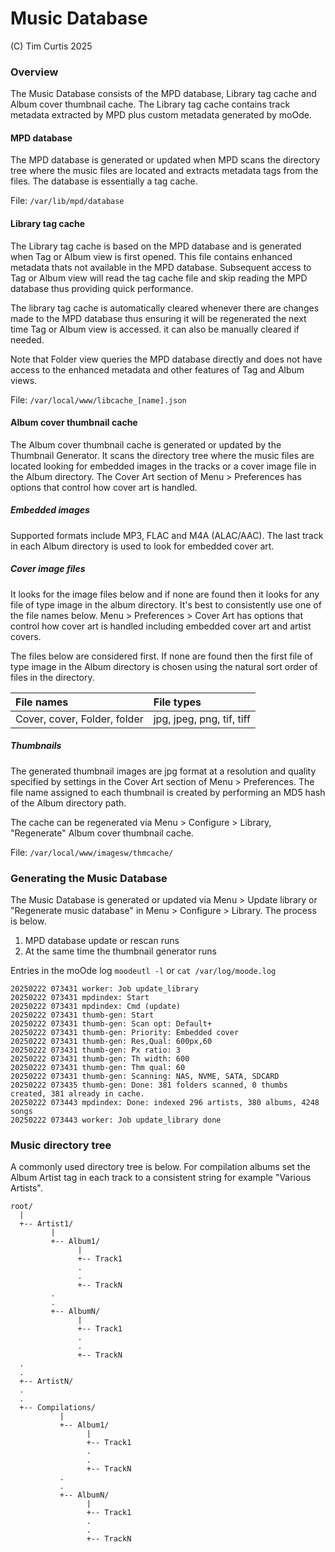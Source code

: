 <!-- Add links to top -->

Music Database <!-- omit in toc -->
===============================================

(C) Tim Curtis 2025  

### Overview

The Music Database consists of the MPD database, Library tag cache and Album cover thumbnail cache. The Library tag cache contains track metadata extracted by MPD plus custom metadata generated by moOde.

#### MPD database

The MPD database is generated or updated when MPD scans the directory tree where the music files are located and extracts metadata tags from the files. The database is essentially a tag cache.

File: `/var/lib/mpd/database`

#### Library tag cache

The Library tag cache is based on the MPD database and is generated when Tag or Album view is first opened. This file contains enhanced metadata thats not available in the MPD database. Subsequent access to Tag or Album view will read the tag cache file and skip reading the MPD database thus providing quick performance.

The library tag cache is automatically cleared whenever there are changes made to the MPD database thus ensuring it will be regenerated the next time Tag or Album view is accessed. it can also be manually cleared if needed.

Note that Folder view queries the MPD database directly and does not have access to the enhanced metadata and other features of Tag and Album views.

File: `/var/local/www/libcache_[name].json`

#### Album cover thumbnail cache

The Album cover thumbnail cache is generated or updated by the Thumbnail Generator. It scans the directory tree where the music files are located looking for embedded images in the tracks or a cover image file in the Album directory. The Cover Art section of Menu > Preferences has options that control how cover art is handled.

##### Embedded images

Supported formats include MP3, FLAC and M4A (ALAC/AAC). The last track in each Album directory is used to look for embedded cover art.

##### Cover image files

It looks for the image files below and if none are found then it looks for any file of type image in the album directory. It's best to consistently use one of the file names below. Menu > Preferences > Cover Art has options that control how cover art is handled including embedded cover art and artist covers.

The files below are considered first. If none are found then the first file of type image in the Album directory is chosen using the natural sort order of files in the directory.

|File names|File types|
| :- | :- |
|Cover, cover, Folder, folder|jpg, jpeg, png, tif, tiff|

##### Thumbnails

The generated thumbnail images are jpg format at a resolution and quality specified by settings in the Cover Art section of Menu > Preferences. The file name assigned to each thumbnail is created by performing an MD5 hash of the Album directory path.

The cache can be regenerated via Menu > Configure > Library, "Regenerate" Album cover thumbnail cache.

File: `/var/local/www/imagesw/thmcache/`

### Generating the Music Database

The Music Database is generated or updated via Menu > Update library or "Regenerate music database" in Menu > Configure > Library. The process is below.

1. MPD database update or rescan runs
2. At the same time the thumbnail generator runs

Entries in the moOde log `moodeutl -l` or `cat /var/log/moode.log`

```
20250222 073431 worker: Job update_library
20250222 073431 mpdindex: Start
20250222 073431 mpdindex: Cmd (update)
20250222 073431 thumb-gen: Start
20250222 073431 thumb-gen: Scan opt: Default+
20250222 073431 thumb-gen: Priority: Embedded cover
20250222 073431 thumb-gen: Res,Qual: 600px,60
20250222 073431 thumb-gen: Px ratio: 3
20250222 073431 thumb-gen: Th width: 600
20250222 073431 thumb-gen: Thm qual: 60
20250222 073431 thumb-gen: Scanning: NAS, NVME, SATA, SDCARD
20250222 073435 thumb-gen: Done: 381 folders scanned, 0 thumbs created, 381 already in cache.
20250222 073443 mpdindex: Done: indexed 296 artists, 380 albums, 4248 songs
20250222 073443 worker: Job update_library done
```
### Music directory tree

A commonly used directory tree is below. For compilation albums set the Album Artist tag in each track to a consistent string for example "Various Artists".
```
root/  
  |
  +-- Artist1/
         |
         +-- Album1/
               |
               +-- Track1
               .
               .
               +-- TrackN
         .
         .
         +-- AlbumN/
               |
               +-- Track1
               .
               .
               +-- TrackN
  .
  .
  +-- ArtistN/
  .
  .
  +-- Compilations/
           |
           +-- Album1/
                 |
                 +-- Track1
                 .
                 .
                 +-- TrackN
           .
           .
           +-- AlbumN/
                 |
                 +-- Track1
                 .
                 .
                 +-- TrackN
```
